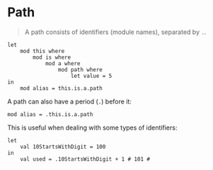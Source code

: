 # Path

> A path consists of identifiers (module names), separated by `.`.

```
let
    mod this where
        mod is where
            mod a where
                mod path where
                    let value = 5
in
    mod alias = this.is.a.path
```

A path can also have a period (`.`) before it:
```
mod alias = .this.is.a.path
```
This is useful when dealing with some types of identifiers:
```
let
    val 10StartsWithDigit = 100
in
    val used = .10StartsWithDigit + 1 # 101 #
```